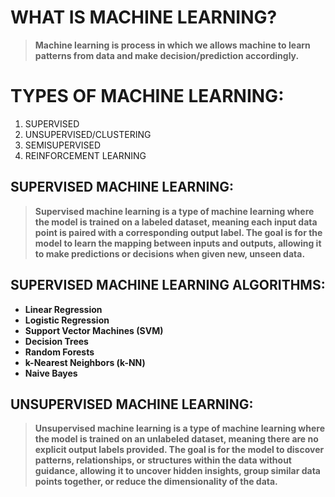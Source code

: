 # WHAT IS MACHINE LEARNING?
> **Machine learning is process in which we allows machine to learn patterns from data and make decision/prediction accordingly.**

# TYPES OF MACHINE LEARNING:
1. SUPERVISED
2. UNSUPERVISED/CLUSTERING
3. SEMISUPERVISED
4. REINFORCEMENT LEARNING

## SUPERVISED MACHINE LEARNING:
> **Supervised machine learning is a type of machine learning where the model is trained on a labeled dataset, meaning each input data point is paired with a corresponding output label. The goal is for the model to learn the mapping between inputs and outputs, allowing it to make predictions or decisions when given new, unseen data.**

## SUPERVISED MACHINE LEARNING ALGORITHMS:
- **Linear Regression**
- **Logistic Regression**
- **Support Vector Machines (SVM)**
- **Decision Trees**
- **Random Forests**
- **k-Nearest Neighbors (k-NN)**
- **Naive Bayes**

## UNSUPERVISED MACHINE LEARNING:
> **Unsupervised machine learning is a type of machine learning where the model is trained on an unlabeled dataset, meaning there are no explicit output labels provided. The goal is for the model to discover patterns, relationships, or structures within the data without guidance, allowing it to uncover hidden insights, group similar data points together, or reduce the dimensionality of the data.**
